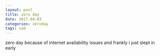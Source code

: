 ```yaml
---
layout: post
title: zero day
date: 2017-04-03
categories: zeroday
tags: sad
---
```


zero day because of internet availability issues and frankly i just slept in early
